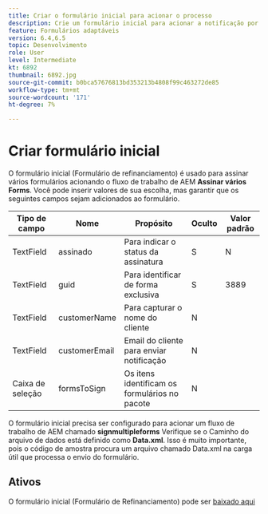 ```yaml
---
title: Criar o formulário inicial para acionar o processo
description: Crie um formulário inicial para acionar a notificação por email para iniciar o processo de assinatura.
feature: Formulários adaptáveis
version: 6.4,6.5
topic: Desenvolvimento
role: User
level: Intermediate
kt: 6892
thumbnail: 6892.jpg
source-git-commit: b0bca57676813bd353213b4808f99c463272de85
workflow-type: tm+mt
source-wordcount: '171'
ht-degree: 7%

---
```



# Criar formulário inicial

O formulário inicial (Formulário de refinanciamento) é usado para assinar vários formulários acionando o fluxo de trabalho de AEM **Assinar vários Forms**. Você pode inserir valores de sua escolha, mas garantir que os seguintes campos sejam adicionados ao formulário.

| Tipo de campo | Nome | Propósito | Oculto | Valor padrão |
| ------------------------|---------------------------------------|--------------------|--------|----------------- |
| TextField | assinado | Para indicar o status da assinatura | S | N |
| TextField | guid | Para identificar de forma exclusiva | S | 3889 |
| TextField | customerName | Para capturar o nome do cliente | N |
| TextField | customerEmail | Email do cliente para enviar notificação | N |
| Caixa de seleção | formsToSign | Os itens identificam os formulários no pacote | N |

O formulário inicial precisa ser configurado para acionar um fluxo de trabalho de AEM chamado **signmultipleforms**
Verifique se o Caminho do arquivo de dados está definido como **Data.xml**. Isso é muito importante, pois o código de amostra procura um arquivo chamado Data.xml na carga útil que processa o envio do formulário.

## Ativos

O formulário inicial (Formulário de Refinanciamento) pode ser [baixado aqui](assets/refinance-form.zip)





